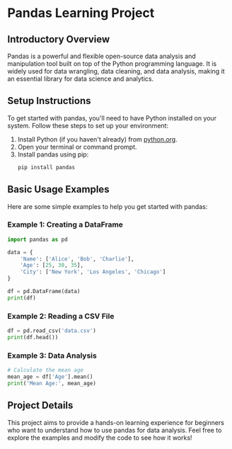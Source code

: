 # Pandas Learning Project

## Introductory Overview
Pandas is a powerful and flexible open-source data analysis and manipulation tool built on top of the Python programming language. It is widely used for data wrangling, data cleaning, and data analysis, making it an essential library for data science and analytics.

## Setup Instructions
To get started with pandas, you'll need to have Python installed on your system. Follow these steps to set up your environment:

1. Install Python (if you haven't already) from [python.org](https://www.python.org/downloads/).
2. Open your terminal or command prompt.
3. Install pandas using pip:
   ```bash
   pip install pandas
   ```

## Basic Usage Examples
Here are some simple examples to help you get started with pandas:

### Example 1: Creating a DataFrame
```python
import pandas as pd

data = {
    'Name': ['Alice', 'Bob', 'Charlie'],
    'Age': [25, 30, 35],
    'City': ['New York', 'Los Angeles', 'Chicago']
}

df = pd.DataFrame(data)
print(df)
```

### Example 2: Reading a CSV File
```python
df = pd.read_csv('data.csv')
print(df.head())
```

### Example 3: Data Analysis
```python
# Calculate the mean age
mean_age = df['Age'].mean()
print('Mean Age:', mean_age)
```

## Project Details
This project aims to provide a hands-on learning experience for beginners who want to understand how to use pandas for data analysis. Feel free to explore the examples and modify the code to see how it works!